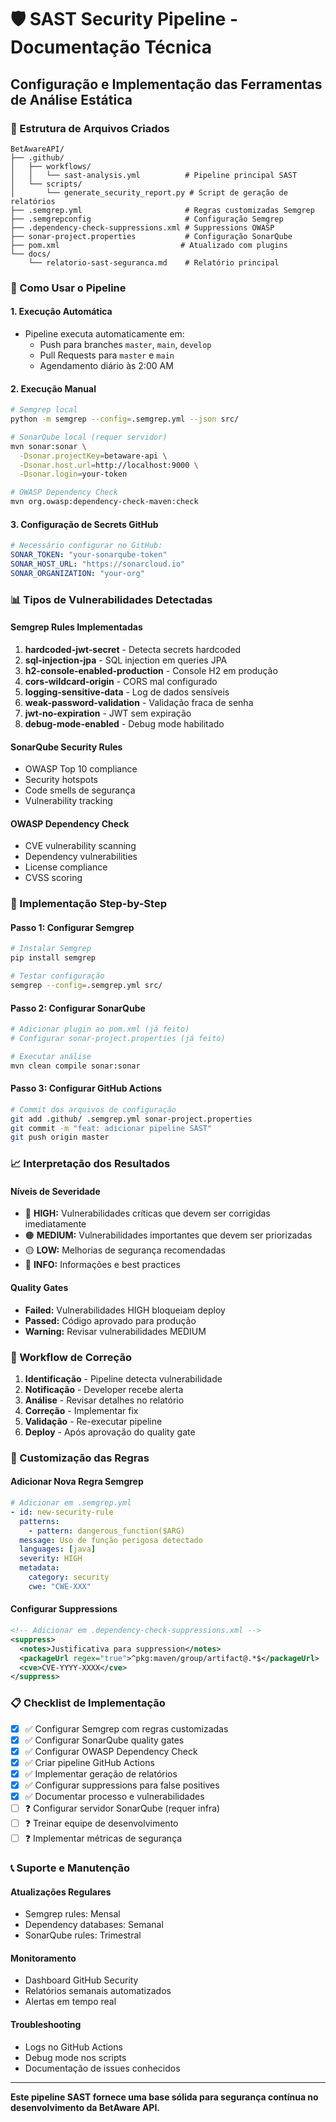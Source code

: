 # 🛡️ SAST Security Pipeline - Documentação Técnica

## Configuração e Implementação das Ferramentas de Análise Estática

### 📁 Estrutura de Arquivos Criados

```
BetAwareAPI/
├── .github/
│   ├── workflows/
│   │   └── sast-analysis.yml          # Pipeline principal SAST
│   └── scripts/
│       └── generate_security_report.py # Script de geração de relatórios
├── .semgrep.yml                       # Regras customizadas Semgrep
├── .semgrepconfig                     # Configuração Semgrep
├── .dependency-check-suppressions.xml # Suppressions OWASP
├── sonar-project.properties           # Configuração SonarQube
├── pom.xml                           # Atualizado com plugins
└── docs/
    └── relatorio-sast-seguranca.md    # Relatório principal
```

### 🔧 Como Usar o Pipeline

#### 1. **Execução Automática**
- Pipeline executa automaticamente em:
  - Push para branches `master`, `main`, `develop`
  - Pull Requests para `master` e `main`
  - Agendamento diário às 2:00 AM

#### 2. **Execução Manual**
```bash
# Semgrep local
python -m semgrep --config=.semgrep.yml --json src/

# SonarQube local (requer servidor)
mvn sonar:sonar \
  -Dsonar.projectKey=betaware-api \
  -Dsonar.host.url=http://localhost:9000 \
  -Dsonar.login=your-token

# OWASP Dependency Check
mvn org.owasp:dependency-check-maven:check
```

#### 3. **Configuração de Secrets GitHub**
```yaml
# Necessário configurar no GitHub:
SONAR_TOKEN: "your-sonarqube-token"
SONAR_HOST_URL: "https://sonarcloud.io"
SONAR_ORGANIZATION: "your-org"
```

### 📊 Tipos de Vulnerabilidades Detectadas

#### **Semgrep Rules Implementadas**
1. **hardcoded-jwt-secret** - Detecta secrets hardcoded
2. **sql-injection-jpa** - SQL injection em queries JPA
3. **h2-console-enabled-production** - Console H2 em produção
4. **cors-wildcard-origin** - CORS mal configurado
5. **logging-sensitive-data** - Log de dados sensíveis
6. **weak-password-validation** - Validação fraca de senha
7. **jwt-no-expiration** - JWT sem expiração
8. **debug-mode-enabled** - Debug mode habilitado

#### **SonarQube Security Rules**
- OWASP Top 10 compliance
- Security hotspots
- Code smells de segurança
- Vulnerability tracking

#### **OWASP Dependency Check**
- CVE vulnerability scanning
- Dependency vulnerabilities
- License compliance
- CVSS scoring

### 🚀 Implementação Step-by-Step

#### **Passo 1: Configurar Semgrep**
```bash
# Instalar Semgrep
pip install semgrep

# Testar configuração
semgrep --config=.semgrep.yml src/
```

#### **Passo 2: Configurar SonarQube**
```bash
# Adicionar plugin ao pom.xml (já feito)
# Configurar sonar-project.properties (já feito)

# Executar análise
mvn clean compile sonar:sonar
```

#### **Passo 3: Configurar GitHub Actions**
```bash
# Commit dos arquivos de configuração
git add .github/ .semgrep.yml sonar-project.properties
git commit -m "feat: adicionar pipeline SAST"
git push origin master
```

### 📈 Interpretação dos Resultados

#### **Níveis de Severidade**
- 🔴 **HIGH:** Vulnerabilidades críticas que devem ser corrigidas imediatamente
- 🟠 **MEDIUM:** Vulnerabilidades importantes que devem ser priorizadas
- 🟡 **LOW:** Melhorias de segurança recomendadas
- 🔵 **INFO:** Informações e best practices

#### **Quality Gates**
- **Failed:** Vulnerabilidades HIGH bloqueiam deploy
- **Passed:** Código aprovado para produção
- **Warning:** Revisar vulnerabilidades MEDIUM

### 🔄 Workflow de Correção

1. **Identificação** - Pipeline detecta vulnerabilidade
2. **Notificação** - Developer recebe alerta
3. **Análise** - Revisar detalhes no relatório
4. **Correção** - Implementar fix
5. **Validação** - Re-executar pipeline
6. **Deploy** - Após aprovação do quality gate

### 🎯 Customização das Regras

#### **Adicionar Nova Regra Semgrep**
```yaml
# Adicionar em .semgrep.yml
- id: new-security-rule
  patterns:
    - pattern: dangerous_function($ARG)
  message: Uso de função perigosa detectado
  languages: [java]
  severity: HIGH
  metadata:
    category: security
    cwe: "CWE-XXX"
```

#### **Configurar Suppressions**
```xml
<!-- Adicionar em .dependency-check-suppressions.xml -->
<suppress>
  <notes>Justificativa para suppression</notes>
  <packageUrl regex="true">^pkg:maven/group/artifact@.*$</packageUrl>
  <cve>CVE-YYYY-XXXX</cve>
</suppress>
```

### 📋 Checklist de Implementação

- [x] ✅ Configurar Semgrep com regras customizadas
- [x] ✅ Configurar SonarQube quality gates
- [x] ✅ Configurar OWASP Dependency Check
- [x] ✅ Criar pipeline GitHub Actions
- [x] ✅ Implementar geração de relatórios
- [x] ✅ Configurar suppressions para false positives
- [x] ✅ Documentar processo e vulnerabilidades
- [ ] ❓ Configurar servidor SonarQube (requer infra)
- [ ] ❓ Treinar equipe de desenvolvimento
- [ ] ❓ Implementar métricas de segurança

### 📞 Suporte e Manutenção

#### **Atualizações Regulares**
- Semgrep rules: Mensal
- Dependency databases: Semanal
- SonarQube rules: Trimestral

#### **Monitoramento**
- Dashboard GitHub Security
- Relatórios semanais automatizados
- Alertas em tempo real

#### **Troubleshooting**
- Logs no GitHub Actions
- Debug mode nos scripts
- Documentação de issues conhecidos

---

**Este pipeline SAST fornece uma base sólida para segurança contínua no desenvolvimento da BetAware API.**